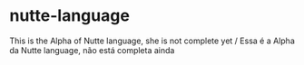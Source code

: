 # nutte-language
This is the Alpha of Nutte language, she is not complete yet / Essa é a Alpha da Nutte language, não está completa ainda
